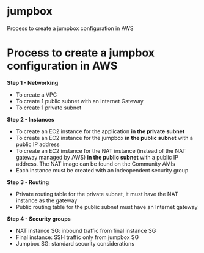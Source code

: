# jumpbox
Process to create a jumpbox configuration in AWS

Process to create a jumpbox configuration in AWS
=

**Step 1 - Networking**
- To create a VPC
- To create 1 public subnet with an Internet Gateway
- To create 1 private subnet

**Step 2 - Instances**
- To create an EC2 instance for the application **in the private subnet**
- To create an EC2 instance for the jumpbox **in the public subnet** with a public IP address
- To create an EC2 instance for the NAT instance (instead of the NAT gateway managed by AWS) **in the public subnet** with a public IP address. The NAT image can be found on the Community AMIs
- Each instance must be created with an indeopendent security group

**Step 3 - Routing**
- Private routing table for the private subnet, it must have the NAT instance as the gateway
- Public routing table for the public subnet must have an Internet gateway

**Step 4 - Security groups**
- NAT instance SG: inbound traffic from final instance SG
- Final instance: SSH traffic only from jumpbox SG
- Jumpbox SG: standard security considerations
